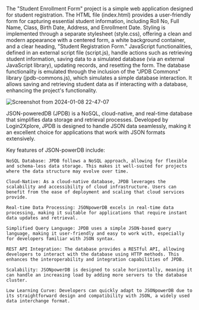 

The "Student Enrollment Form" project is a simple web application designed for student registration. The HTML file (index.html) provides a user-friendly form for capturing essential student information, including Roll No, Full Name, Class, Birth Date, Address, and Enrollment Date.
Styling is implemented through a separate stylesheet (style.css), offering a clean and modern appearance with a centered form, a white background container, and a clear heading, "Student Registration Form."
JavaScript functionalities, defined in an external script file (script.js), handle actions such as retrieving student information, saving data to a simulated database (via an external JavaScript library), updating records, and resetting the form.
The database functionality is emulated through the inclusion of the "JPDB Commons" library (jpdb-commons.js), which simulates a simple database interaction. It allows saving and retrieving student data as if interacting with a database, enhancing the project's functionality.

![Screenshot from 2024-01-08 22-47-07](https://github.com/Parthiee/JsonPowerDB-Assignment/assets/100670393/03cb939f-f80e-4f1b-9135-b1e0da2353a4)


JSON-poweredDB (JPDB) is a NoSQL, cloud-native, and real-time database that simplifies data storage and retrieval processes. Developed by Login2Xplore, JPDB is designed to handle JSON data seamlessly, making it an excellent choice for applications that work with JSON formats extensively.

Key features of JSON-powerDB include:

    NoSQL Database: JPDB follows a NoSQL approach, allowing for flexible and schema-less data storage. This makes it well-suited for projects where the data structure may evolve over time.

    Cloud-Native: As a cloud-native database, JPDB leverages the scalability and accessibility of cloud infrastructure. Users can benefit from the ease of deployment and scaling that cloud services provide.

    Real-time Data Processing: JSONpowerDB excels in real-time data processing, making it suitable for applications that require instant data updates and retrieval.

    Simplified Query Language: JPDB uses a simple JSON-based query language, making it user-friendly and easy to work with, especially for developers familiar with JSON syntax.

    REST API Integration: The database provides a RESTful API, allowing developers to interact with the database using HTTP methods. This enhances the interoperability and integration capabilities of JPDB.

    Scalability: JSONpowerDB is designed to scale horizontally, meaning it can handle an increasing load by adding more servers to the database cluster.

    Low Learning Curve: Developers can quickly adapt to JSONpowerDB due to its straightforward design and compatibility with JSON, a widely used data interchange format.
